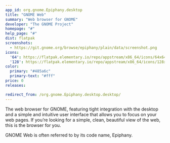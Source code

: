 ```yaml
---
app_id: org.gnome.Epiphany.desktop
title: "GNOME Web"
summary: "Web browser for GNOME"
developer: "The GNOME Project"
homepage: "#"
help_page: "#"
dist: flatpak
screenshots:
  - https://git.gnome.org/browse/epiphany/plain/data/screenshot.png
icons:
  '64': https://flatpak.elementary.io/repo/appstream/x86_64/icons/64x64/org.gnome.Epiphany.png
  '128': https://flatpak.elementary.io/repo/appstream/x86_64/icons/128x128/org.gnome.Epiphany.png
color:
  primary: "#485a6c"
  primary-text: "#fff"
price: 0
releases:

redirect_from: /org.gnome.Epiphany.desktop.desktop/
---
```


<p>The web browser for GNOME, featuring tight integration with the desktop and a simple and intuitive user interface that allows you to focus on your web pages. If you’re looking for a simple, clean, beautiful view of the web, this is the browser for you.</p>
<p>GNOME Web is often referred to by its code name, Epiphany.</p>